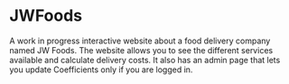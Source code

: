 # JWFoods
A work in progress interactive website about a food delivery company named JW Foods. The website allows you to see the different services available and calculate delivery costs. It also has an admin page that lets you update Coefficients only if you are logged in.
